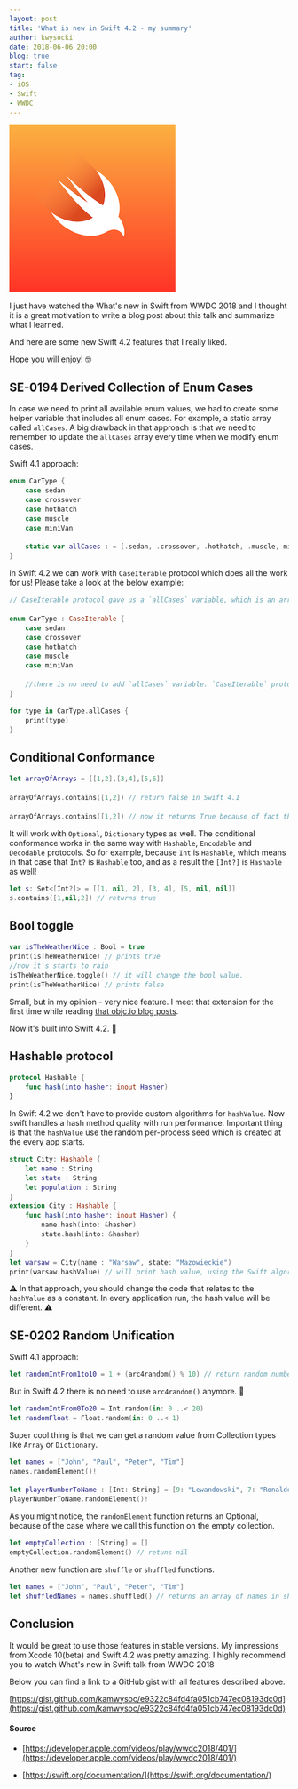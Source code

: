 ```yaml
---
layout: post
title: 'What is new in Swift 4.2 - my summary'
author: kwysocki
date: 2018-06-06 20:00
blog: true
start: false
tag: 
- iOS 
- Swift
- WWDC
---
```


![](/assets/posts/whatisnewinswift-mysummary/swift_image.png)

I just have watched the What's new in Swift from WWDC 2018 and I thought it is a great motivation to write a blog post about this talk and summarize what I learned.

And here are some new Swift 4.2 features that I really liked. 

Hope you will enjoy! 🤓

## SE-0194 Derived Collection of Enum Cases 

In case we need to print all available enum values, we had to create some helper variable that includes all enum cases. For example, a static array called `allCases`. A big drawback in that approach is that we need to remember to update the `allCases` array every time when we modify enum cases.

Swift 4.1 approach: 
```swift
enum CarType {
    case sedan
    case crossover
    case hothatch
    case muscle
    case miniVan

    static var allCases : = [.sedan, .crossover, .hothatch, .muscle, miniVan]
}
```

in Swift 4.2 we can work with `CaseIterable` protocol which does all the work for us! Please take a look at the below example:

```swift
// CaseIterable protocol gave us a `allCases` variable, which is an array of all cases in the Enum.

enum CarType : CaseIterable {
    case sedan
    case crossover
    case hothatch
    case muscle
    case miniVan

    //there is no need to add `allCases` variable. `CaseIterable` protocol do the job!
}
```

```swift
for type in CarType.allCases {
    print(type)
}
```

## Conditional Conformance

```swift
let arrayOfArrays = [[1,2],[3,4],[5,6]]

arrayOfArrays.contains([1,2]) // return false in Swift 4.1

arrayOfArrays.contains([1,2]) // now it returns True because of fact that the elements in the array conforms to Equatable protocol
```

It will work with `Optional`, `Dictionary` types as well.
The conditional conformance works in the same way with `Hashable`, `Encodable` and `Decodable` protocols.
So for example, because `Int` is `Hashable`, which means in that case that `Int?` is `Hashable` too, and as a result the `[Int?]` is `Hashable` as well!

```swift
let s: Set<[Int?]> = [[1, nil, 2], [3, 4], [5, nil, nil]]
s.contains([1,nil,2]) // returns true
```

## Bool toggle

```swift
var isTheWeatherNice : Bool = true
print(isTheWeatherNice) // prints true
//now it's starts to rain
isTheWeatherNice.toggle() // it will change the bool value.
print(isTheWeatherNice) // prints false
```

Small, but in my opinion -  very nice feature. I meet that extension for the first time while reading [that objc.io blog posts](https://www.objc.io/blog/2018/01/16/toggle-extension-on-bool/).

Now it's built into Swift 4.2. 🎉

## Hashable protocol 

```swift
protocol Hashable {
    func hash(into hasher: inout Hasher)
}
```

In Swift 4.2 we don't have to provide custom algorithms for `hashValue`. Now swift handles a hash method quality with run performance. 
Important thing is that the `hashValue` use the random per-process seed which is created at the every app starts.

```swift
struct City: Hashable {
    let name : String
    let state : String
    let population : String
}
extension City : Hashable {
    func hash(into hasher: inout Hasher) {
        name.hash(into: &hasher)
        state.hash(into: &hasher)
    }
}
let warsaw = City(name : "Warsaw", state: "Mazowieckie")
print(warsaw.hashValue) // will print hash value, using the Swift algorithms from hash function.
```

⚠️
In that approach, you should change the code that relates to the `hashValue` as a constant. In every application run, the hash value will be different.
⚠️


## SE-0202 Random Unification

Swift 4.1 approach:

```swift
let randomIntFrom1to10 = 1 + (arc4random() % 10) // return random number is the 1...6
```

But in Swift 4.2 there is no need to use `arc4random()` anymore. 🎉

```swift
let randomIntFrom0To20 = Int.random(in: 0 ..< 20)
let randomFloat = Float.random(in: 0 ..< 1)
```

Super cool thing is that we can get a random value from Collection types like `Array` or `Dictionary`.

```swift
let names = ["John", "Paul", "Peter", "Tim"]
names.randomElement()! 

let playerNumberToName : [Int: String] = [9: "Lewandowski", 7: "Ronaldo"]
playerNumberToName.randomElement()! 
```
As you might notice, the `randomElement` function returns an Optional, because of the case where we call this function on the empty collection.

```swift
let emptyCollection : [String] = []
emptyCollection.randomElement() // retuns nil
```

Another new function are `shuffle` or `shuffled` functions.

```swift
let names = ["John", "Paul", "Peter", "Tim"]
let shuffledNames = names.shuffled() // returns an array of names in shuffled order.
```

## Conclusion

It would be great to use those features in stable versions. My impressions from Xcode 10(beta) and Swift 4.2 was pretty amazing. I highly recommend you to watch What's new in Swift talk from WWDC 2018

Below you can find a link to a GitHub gist with all features described above.

[https://gist.github.com/kamwysoc/e9322c84fd4fa051cb747ec08193dc0d](https://gist.github.com/kamwysoc/e9322c84fd4fa051cb747ec08193dc0d)

#### Source
* [https://developer.apple.com/videos/play/wwdc2018/401/](https://developer.apple.com/videos/play/wwdc2018/401/)

* [https://swift.org/documentation/](https://swift.org/documentation/)
